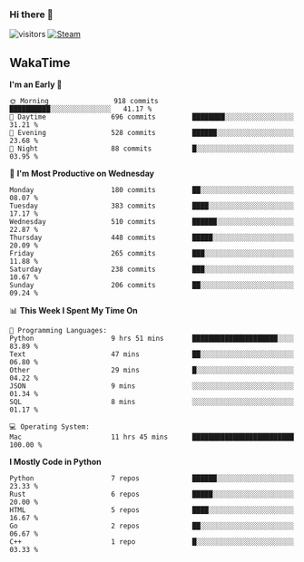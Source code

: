 ### Hi there 👋

![visitors](https://visitor-badge.glitch.me/badge?page_id=zhourunlai)
[![Steam](https://img.shields.io/badge/dynamic/json?url=https%3A%2F%2Fapi.swo.moe%2Fstats%2Fsteamgames%2F76561198285156854&query=count&color=0b1a37&label=Steam&labelColor=134375&logo=steam&suffix=+games&cacheSeconds=3600)](http://steamcommunity.com/profiles/76561198285156854)

## WakaTime
<!--START_SECTION:waka-->
**I'm an Early 🐤** 

```text
🌞 Morning                918 commits         ██████████░░░░░░░░░░░░░░░   41.17 % 
🌆 Daytime                696 commits         ████████░░░░░░░░░░░░░░░░░   31.21 % 
🌃 Evening                528 commits         ██████░░░░░░░░░░░░░░░░░░░   23.68 % 
🌙 Night                  88 commits          █░░░░░░░░░░░░░░░░░░░░░░░░   03.95 % 
```
📅 **I'm Most Productive on Wednesday** 

```text
Monday                   180 commits         ██░░░░░░░░░░░░░░░░░░░░░░░   08.07 % 
Tuesday                  383 commits         ████░░░░░░░░░░░░░░░░░░░░░   17.17 % 
Wednesday                510 commits         ██████░░░░░░░░░░░░░░░░░░░   22.87 % 
Thursday                 448 commits         █████░░░░░░░░░░░░░░░░░░░░   20.09 % 
Friday                   265 commits         ███░░░░░░░░░░░░░░░░░░░░░░   11.88 % 
Saturday                 238 commits         ███░░░░░░░░░░░░░░░░░░░░░░   10.67 % 
Sunday                   206 commits         ██░░░░░░░░░░░░░░░░░░░░░░░   09.24 % 
```


📊 **This Week I Spent My Time On** 

```text
💬 Programming Languages: 
Python                   9 hrs 51 mins       █████████████████████░░░░   83.89 % 
Text                     47 mins             ██░░░░░░░░░░░░░░░░░░░░░░░   06.80 % 
Other                    29 mins             █░░░░░░░░░░░░░░░░░░░░░░░░   04.22 % 
JSON                     9 mins              ░░░░░░░░░░░░░░░░░░░░░░░░░   01.34 % 
SQL                      8 mins              ░░░░░░░░░░░░░░░░░░░░░░░░░   01.17 % 

💻 Operating System: 
Mac                      11 hrs 45 mins      █████████████████████████   100.00 % 
```

**I Mostly Code in Python** 

```text
Python                   7 repos             ██████░░░░░░░░░░░░░░░░░░░   23.33 % 
Rust                     6 repos             █████░░░░░░░░░░░░░░░░░░░░   20.00 % 
HTML                     5 repos             ████░░░░░░░░░░░░░░░░░░░░░   16.67 % 
Go                       2 repos             ██░░░░░░░░░░░░░░░░░░░░░░░   06.67 % 
C++                      1 repo              █░░░░░░░░░░░░░░░░░░░░░░░░   03.33 % 
```




<!--END_SECTION:waka-->
